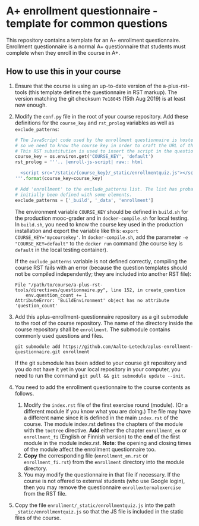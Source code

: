 A+ enrollment questionnaire - template for common questions
===========================================================

This repository contains a template for an A+ enrollment questionnaire.
Enrollment questionnaire is a normal A+ questionnaire that students must
complete when they enroll in the course in A+.

How to use this in your course
------------------------------

1. Ensure that the course is using an up-to-date version of the a-plus-rst-tools
   (this template defines the questionnaire in RST markup).
   The version matching the git checksum `7e18045` (15th Aug 2019) is at least new enough.
2. Modify the `conf.py` file in the root of your course repository.
   Add these definitions for the `course_key` and `rst_prolog` variables as well as
   `exclude_patterns`:

   ```python
   # The JavaScript code used by the enrollment questionnaire is hosted in the course repo,
   # so we need to know the course key in order to craft the URL of the JS.
   # This RST substitution is used to insert the script in the questionnaire RST code.
   course_key = os.environ.get('COURSE_KEY', 'default')
   rst_prolog = '''.. |enroll-js-script| raw:: html

     <script src="/static/{course_key}/_static/enrollmentquiz.js"></script>
   '''.format(course_key=course_key)
   
   # Add 'enrollment' to the exclude_patterns list. The list has probably
   # initially been defined with some elements.
   exclude_patterns = ['_build', '_data', 'enrollment']
   ```
   
   The environment variable `COURSE_KEY` should be defined in `build.sh` for the
   production mooc-grader and in `docker-compile.sh` for local testing.
   In `build.sh`, you need to know the course key used in the production installation
   and export the variable like this: `export COURSE_KEY='mycoursekey'`.
   In `docker-compile.sh`, add the parameter `-e "COURSE_KEY=default"` to the
   `docker run` command (the course key is `default` in the local testing container).
   
   If the `exclude_patterns` variable is not defined correctly, compiling the
   course RST fails with an error (because the question templates should not
   be compiled independently; they are included into another RST file):
   
   ```
   File "/path/to/course/a-plus-rst-tools/directives/questionnaire.py", line 152, in create_question
       env.question_count += 1
   AttributeError: 'BuildEnvironment' object has no attribute 'question_count'
   ```

3. Add this aplus-enrollment-questionnaire repository as a git submodule to
   the root of the course repository. The name of the directory inside the
   course repository shall be `enrollment`. The submodule contains commonly
   used questions and files.

   ```
   git submodule add https://github.com/Aalto-Letech/aplus-enrollment-questionnaire.git enrollment
   ```

   If the git submodule has been added to your course git repository and you
   do not have it yet in your local repository in your computer, you need to run
   the command `git pull && git submodule update --init`.

4. You need to add the enrollment questionnaire to the course contents as follows.
   
   1. Modify the `index.rst` file of the first exercise round (module).
   (Or a different module if you know what you are doing.)
   The file may have a different name since it is defined in the main `index.rst`
   of the course. The module index.rst defines the chapters of the module with
   the `toctree` directive. **Add** either the chapter `enrollment_en` or `enrollment_fi`
   (English or Finnish version) to the **end** of the first module in
   the module index.rst. **Note**: the opening and closing times of the module
   affect the enrollment questionnaire too.
   2. **Copy** the corresponding file (`enrollment_en.rst` or `enrollment_fi.rst`)
   from the `enrollment` directory into the module directory.
   3. You may modify the questionnaire in that file if necessary.
      If the course is not offered to external students (who use Google login),
      then you may remove the questionnaire `enrollexternalexercise` from the RST file.

5. Copy the file `enrollment/_static/enrollmentquiz.js` into the path
   `_static/enrollmentquiz.js` so that the JS file is included in the static files
   of the course.

